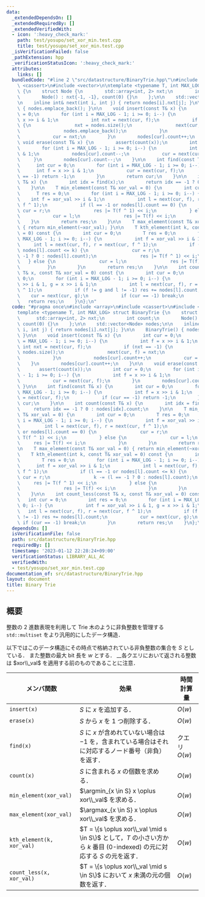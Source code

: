 ```yaml
---
data:
  _extendedDependsOn: []
  _extendedRequiredBy: []
  _extendedVerifiedWith:
  - icon: ':heavy_check_mark:'
    path: test/yosupo/set_xor_min.test.cpp
    title: test/yosupo/set_xor_min.test.cpp
  _isVerificationFailed: false
  _pathExtension: hpp
  _verificationStatusIcon: ':heavy_check_mark:'
  attributes:
    links: []
  bundledCode: "#line 2 \"src/datastructure/BinaryTrie.hpp\"\n#include <array>\n#include\
    \ <cassert>\n#include <vector>\n\ntemplate <typename T, int MAX_LOG> struct BinaryTrie\
    \ {\n    struct Node {\n        std::array<int, 2> nxt;\n        int count;\n\
    \        Node() : nxt{-1, -1}, count(0) {}\n    };\n\n    std::vector<Node> nodes;\n\
    \n    inline int& next(int i, int j) { return nodes[i].nxt[j]; }\n\n    BinaryTrie()\
    \ { nodes.emplace_back(); }\n\n    void insert(const T& x) {\n        int cur\
    \ = 0;\n        for (int i = MAX_LOG - 1; i >= 0; i--) {\n            int f =\
    \ x >> i & 1;\n            int nxt = next(cur, f);\n            if (nxt == -1)\
    \ {\n                nxt = nodes.size();\n                next(cur, f) = nxt;\n\
    \                nodes.emplace_back();\n            }\n            nodes[cur].count++;\n\
    \            cur = nxt;\n        }\n        nodes[cur].count++;\n    }\n\n   \
    \ void erase(const T& x) {\n        assert(count(x));\n        int cur = 0;\n\
    \        for (int i = MAX_LOG - 1; i >= 0; i--) {\n            int f = x >> i\
    \ & 1;\n            nodes[cur].count--;\n            cur = next(cur, f);\n   \
    \     }\n        nodes[cur].count--;\n    }\n\n    int find(const T& x) {\n  \
    \      int cur = 0;\n        for (int i = MAX_LOG - 1; i >= 0; i--) {\n      \
    \      int f = x >> i & 1;\n            cur = next(cur, f);\n            if (cur\
    \ == -1) return -1;\n        }\n        return cur;\n    }\n\n    int count(const\
    \ T& x) {\n        int idx = find(x);\n        return idx == -1 ? 0 : nodes[idx].count;\n\
    \    }\n\n    T min_element(const T& xor_val = 0) {\n        int cur = 0;\n  \
    \      T res = 0;\n        for (int i = MAX_LOG - 1; i >= 0; i--) {\n        \
    \    int f = xor_val >> i & 1;\n            int l = next(cur, f), r = next(cur,\
    \ f ^ 1);\n            if (l == -1 or nodes[l].count == 0) {\n               \
    \ cur = r;\n                res |= T(f ^ 1) << i;\n            } else {\n    \
    \            cur = l;\n                res |= T(f) << i;\n            }\n    \
    \    }\n        return res;\n    }\n\n    T max_element(const T& xor_val = 0)\
    \ { return min_element(~xor_val); }\n\n    T kth_element(int k, const T& xor_val\
    \ = 0) const {\n        int cur = 0;\n        T res = 0;\n        for (int i =\
    \ MAX_LOG - 1; i >= 0; i--) {\n            int f = xor_val >> i & 1;\n       \
    \     int l = next(cur, f), r = next(cur, f ^ 1);\n            if (l == -1 or\
    \ nodes[l].count <= k) {\n                cur = r;\n                k -= (l ==\
    \ -1 ? 0 : nodes[l].count);\n                res |= T(f ^ 1) << i;\n         \
    \   } else {\n                cur = l;\n                res |= T(f) << i;\n  \
    \          }\n        }\n        return res;\n    }\n\n    int count_less(const\
    \ T& x, const T& xor_val = 0) const {\n        int cur = 0;\n        int res =\
    \ 0;\n        for (int i = MAX_LOG - 1; i >= 0; i--) {\n            int f = xor_val\
    \ >> i & 1, g = x >> i & 1;\n            int l = next(cur, f), r = next(cur, f\
    \ ^ 1);\n            if (f != g and l != -1) res += nodes[l].count;\n        \
    \    cur = next(cur, g);\n            if (cur == -1) break;\n        }\n     \
    \   return res;\n    }\n};\n"
  code: "#pragma once\n#include <array>\n#include <cassert>\n#include <vector>\n\n\
    template <typename T, int MAX_LOG> struct BinaryTrie {\n    struct Node {\n  \
    \      std::array<int, 2> nxt;\n        int count;\n        Node() : nxt{-1, -1},\
    \ count(0) {}\n    };\n\n    std::vector<Node> nodes;\n\n    inline int& next(int\
    \ i, int j) { return nodes[i].nxt[j]; }\n\n    BinaryTrie() { nodes.emplace_back();\
    \ }\n\n    void insert(const T& x) {\n        int cur = 0;\n        for (int i\
    \ = MAX_LOG - 1; i >= 0; i--) {\n            int f = x >> i & 1;\n           \
    \ int nxt = next(cur, f);\n            if (nxt == -1) {\n                nxt =\
    \ nodes.size();\n                next(cur, f) = nxt;\n                nodes.emplace_back();\n\
    \            }\n            nodes[cur].count++;\n            cur = nxt;\n    \
    \    }\n        nodes[cur].count++;\n    }\n\n    void erase(const T& x) {\n \
    \       assert(count(x));\n        int cur = 0;\n        for (int i = MAX_LOG\
    \ - 1; i >= 0; i--) {\n            int f = x >> i & 1;\n            nodes[cur].count--;\n\
    \            cur = next(cur, f);\n        }\n        nodes[cur].count--;\n   \
    \ }\n\n    int find(const T& x) {\n        int cur = 0;\n        for (int i =\
    \ MAX_LOG - 1; i >= 0; i--) {\n            int f = x >> i & 1;\n            cur\
    \ = next(cur, f);\n            if (cur == -1) return -1;\n        }\n        return\
    \ cur;\n    }\n\n    int count(const T& x) {\n        int idx = find(x);\n   \
    \     return idx == -1 ? 0 : nodes[idx].count;\n    }\n\n    T min_element(const\
    \ T& xor_val = 0) {\n        int cur = 0;\n        T res = 0;\n        for (int\
    \ i = MAX_LOG - 1; i >= 0; i--) {\n            int f = xor_val >> i & 1;\n   \
    \         int l = next(cur, f), r = next(cur, f ^ 1);\n            if (l == -1\
    \ or nodes[l].count == 0) {\n                cur = r;\n                res |=\
    \ T(f ^ 1) << i;\n            } else {\n                cur = l;\n           \
    \     res |= T(f) << i;\n            }\n        }\n        return res;\n    }\n\
    \n    T max_element(const T& xor_val = 0) { return min_element(~xor_val); }\n\n\
    \    T kth_element(int k, const T& xor_val = 0) const {\n        int cur = 0;\n\
    \        T res = 0;\n        for (int i = MAX_LOG - 1; i >= 0; i--) {\n      \
    \      int f = xor_val >> i & 1;\n            int l = next(cur, f), r = next(cur,\
    \ f ^ 1);\n            if (l == -1 or nodes[l].count <= k) {\n               \
    \ cur = r;\n                k -= (l == -1 ? 0 : nodes[l].count);\n           \
    \     res |= T(f ^ 1) << i;\n            } else {\n                cur = l;\n\
    \                res |= T(f) << i;\n            }\n        }\n        return res;\n\
    \    }\n\n    int count_less(const T& x, const T& xor_val = 0) const {\n     \
    \   int cur = 0;\n        int res = 0;\n        for (int i = MAX_LOG - 1; i >=\
    \ 0; i--) {\n            int f = xor_val >> i & 1, g = x >> i & 1;\n         \
    \   int l = next(cur, f), r = next(cur, f ^ 1);\n            if (f != g and l\
    \ != -1) res += nodes[l].count;\n            cur = next(cur, g);\n           \
    \ if (cur == -1) break;\n        }\n        return res;\n    }\n};\n"
  dependsOn: []
  isVerificationFile: false
  path: src/datastructure/BinaryTrie.hpp
  requiredBy: []
  timestamp: '2023-01-12 22:28:24+09:00'
  verificationStatus: LIBRARY_ALL_AC
  verifiedWith:
  - test/yosupo/set_xor_min.test.cpp
documentation_of: src/datastructure/BinaryTrie.hpp
layout: document
title: Binary Trie
---
```


## 概要
整数の $2$ 進数表現を利用して Trie 木のように非負整数を管理する `std::multiset` をより汎用的にしたデータ構造．

以下ではこのデータ構造にその時点で格納されている非負整数の集合を $S$ としている．
また整数の最大 bit 長を $w$ とする．
__各クエリにおいて返される整数は $xor\\_val$ を適用する前のものであることに注意．

| メンバ関数                | 効果                                                                                                                      | 時間計算量    |
| ------------------------- | ------------------------------------------------------------------------------------------------------------------------- | ------------- |
| `insert(x)`               | $S$ に $x$ を追加する．                                                                                                   | $O(w)$        |
| `erase(x)`                | $S$ から $x$ を $1$ つ削除する．                                                                                          | $O(w)$        |
| `find(x)`                 | $S$ に $x$ が含めれていない場合は $-1$ を，含まれている場合はそれに対応するノード番号（非負）を返す．                     | クエリ $O(w)$ |
| `count(x)`                | $S$ に含まれる $x$ の個数を求める．                                                                                       | $O(w)$        |
| `min_element(xor_val)`    | $\argmin_{x \in S} x \oplus xor\\_val$ を求める．                                                                         | $O(w)$        |
| `max_element(xor_val)`    | $\argmax_{x \in S} x \oplus xor\\_val$ を求める．                                                                         | $O(w)$        |
| `kth_element(k, xor_val)` | $T = \{s \oplus xor\\_val \mid s \in S\}$ として，$T$ の小さい方から $k$ 番目 (0-indexed) の元に対応する $S$ の元を返す． | $O(w)$        |
| `count_less(x, xor_val)`  | $T = \{s \oplus xor\\_val \mid s \in S\}$ において $x$ 未満の元の個数を返す．                                             | $O(w)$        |
